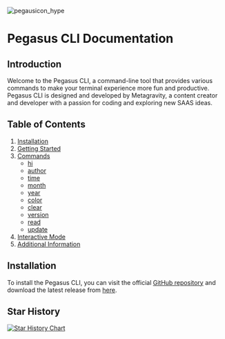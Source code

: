 ![pegausicon_hype](https://github.com/meta-gravity/Pegasus-cli/assets/108740247/f6ecd744-fd2c-455e-9798-086cf9d64f04)

# Pegasus CLI Documentation

## Introduction

Welcome to the Pegasus CLI, a command-line tool that provides various commands to make your terminal experience more fun and productive. Pegasus CLI is designed and developed by Metagravity, a content creator and developer with a passion for coding and exploring new SAAS ideas.

## Table of Contents

1. [Installation](#installation)
2. [Getting Started](#getting-started)
3. [Commands](#commands)
   - [hi](#hi-command)
   - [author](#author-command)
   - [time](#time-command)
   - [month](#month-command)
   - [year](#year-command)
   - [color](#color-command)
   - [clear](#clear-command)
   - [version](#version-command)
   - [read](#read-command)
   - [update](#update-command)
4. [Interactive Mode](#interactive-mode)
5. [Additional Information](#additional-information)

## Installation

To install the Pegasus CLI, you can visit the official [GitHub repository](https://github.com/meta-gravity/Pegasus-cli/releases/latest) and download the latest release from [here](https://github.com/meta-gravity/Pegasus-cli/releases/latest).

## Star History
[![Star History Chart](https://api.star-history.com/svg?repos=meta-gravity/Pegasus-cli&type=Date)](https://star-history.com/#meta-gravity/Pegasus-cli&Date)



